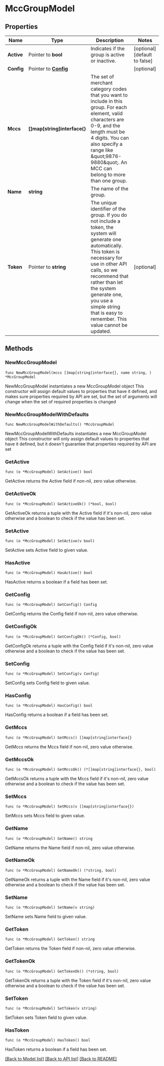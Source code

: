 # MccGroupModel

## Properties

Name | Type | Description | Notes
------------ | ------------- | ------------- | -------------
**Active** | Pointer to **bool** | Indicates if the group is active or inactive. | [optional] [default to false]
**Config** | Pointer to [**Config**](Config.md) |  | [optional] 
**Mccs** | **[]map[string]interface{}** | The set of merchant category codes that you want to include in this group. For each element, valid characters are 0-9, and the length must be 4 digits. You can also specify a range like \&quot;9876-9880\&quot;. An MCC can belong to more than one group. | 
**Name** | **string** | The name of the group. | 
**Token** | Pointer to **string** | The unique identifier of the group.  If you do not include a token, the system will generate one automatically. This token is necessary for use in other API calls, so we recommend that rather than let the system generate one, you use a simple string that is easy to remember. This value cannot be updated. | [optional] 

## Methods

### NewMccGroupModel

`func NewMccGroupModel(mccs []map[string]interface{}, name string, ) *MccGroupModel`

NewMccGroupModel instantiates a new MccGroupModel object
This constructor will assign default values to properties that have it defined,
and makes sure properties required by API are set, but the set of arguments
will change when the set of required properties is changed

### NewMccGroupModelWithDefaults

`func NewMccGroupModelWithDefaults() *MccGroupModel`

NewMccGroupModelWithDefaults instantiates a new MccGroupModel object
This constructor will only assign default values to properties that have it defined,
but it doesn't guarantee that properties required by API are set

### GetActive

`func (o *MccGroupModel) GetActive() bool`

GetActive returns the Active field if non-nil, zero value otherwise.

### GetActiveOk

`func (o *MccGroupModel) GetActiveOk() (*bool, bool)`

GetActiveOk returns a tuple with the Active field if it's non-nil, zero value otherwise
and a boolean to check if the value has been set.

### SetActive

`func (o *MccGroupModel) SetActive(v bool)`

SetActive sets Active field to given value.

### HasActive

`func (o *MccGroupModel) HasActive() bool`

HasActive returns a boolean if a field has been set.

### GetConfig

`func (o *MccGroupModel) GetConfig() Config`

GetConfig returns the Config field if non-nil, zero value otherwise.

### GetConfigOk

`func (o *MccGroupModel) GetConfigOk() (*Config, bool)`

GetConfigOk returns a tuple with the Config field if it's non-nil, zero value otherwise
and a boolean to check if the value has been set.

### SetConfig

`func (o *MccGroupModel) SetConfig(v Config)`

SetConfig sets Config field to given value.

### HasConfig

`func (o *MccGroupModel) HasConfig() bool`

HasConfig returns a boolean if a field has been set.

### GetMccs

`func (o *MccGroupModel) GetMccs() []map[string]interface{}`

GetMccs returns the Mccs field if non-nil, zero value otherwise.

### GetMccsOk

`func (o *MccGroupModel) GetMccsOk() (*[]map[string]interface{}, bool)`

GetMccsOk returns a tuple with the Mccs field if it's non-nil, zero value otherwise
and a boolean to check if the value has been set.

### SetMccs

`func (o *MccGroupModel) SetMccs(v []map[string]interface{})`

SetMccs sets Mccs field to given value.


### GetName

`func (o *MccGroupModel) GetName() string`

GetName returns the Name field if non-nil, zero value otherwise.

### GetNameOk

`func (o *MccGroupModel) GetNameOk() (*string, bool)`

GetNameOk returns a tuple with the Name field if it's non-nil, zero value otherwise
and a boolean to check if the value has been set.

### SetName

`func (o *MccGroupModel) SetName(v string)`

SetName sets Name field to given value.


### GetToken

`func (o *MccGroupModel) GetToken() string`

GetToken returns the Token field if non-nil, zero value otherwise.

### GetTokenOk

`func (o *MccGroupModel) GetTokenOk() (*string, bool)`

GetTokenOk returns a tuple with the Token field if it's non-nil, zero value otherwise
and a boolean to check if the value has been set.

### SetToken

`func (o *MccGroupModel) SetToken(v string)`

SetToken sets Token field to given value.

### HasToken

`func (o *MccGroupModel) HasToken() bool`

HasToken returns a boolean if a field has been set.


[[Back to Model list]](../README.md#documentation-for-models) [[Back to API list]](../README.md#documentation-for-api-endpoints) [[Back to README]](../README.md)


